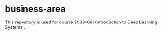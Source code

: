 # business-area
This repository is used for course 3033-091 (Introduction to Deep Learning Systems).
